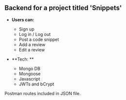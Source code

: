 
## Backend for a project titled 'Snippets'


- **Users can:**
  - Sign up
  - Log in / Log out
  - Post a code snippet
  - Add a review
  - Edit a review


- **Tech: **
  - Mongo DB
  - Mongoose
  - Javascript
  - JWTs and bCrypt
  
 Postman routes included in JSON file.
  

